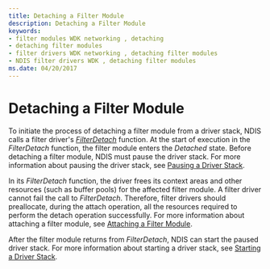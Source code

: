 ```yaml
---
title: Detaching a Filter Module
description: Detaching a Filter Module
keywords:
- filter modules WDK networking , detaching
- detaching filter modules
- filter drivers WDK networking , detaching filter modules
- NDIS filter drivers WDK , detaching filter modules
ms.date: 04/20/2017
---
```


# Detaching a Filter Module





To initiate the process of detaching a filter module from a driver stack, NDIS calls a filter driver's [*FilterDetach*](/windows-hardware/drivers/ddi/ndis/nc-ndis-filter_detach) function. At the start of execution in the *FilterDetach* function, the filter module enters the *Detached* state. Before detaching a filter module, NDIS must pause the driver stack. For more information about pausing the driver stack, see [Pausing a Driver Stack](pausing-a-driver-stack.md).

In its *FilterDetach* function, the driver frees its context areas and other resources (such as buffer pools) for the affected filter module. A filter driver cannot fail the call to *FilterDetach*. Therefore, filter drivers should preallocate, during the attach operation, all the resources required to perform the detach operation successfully. For more information about attaching a filter module, see [Attaching a Filter Module](attaching-a-filter-module.md).

After the filter module returns from *FilterDetach*, NDIS can start the paused driver stack. For more information about starting a driver stack, see [Starting a Driver Stack](starting-a-driver-stack.md).

 

